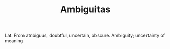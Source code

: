 ---
title: Ambiguitas
letter: A
permalink: "/definitions/bld-ambiguitas.html"
body: Lat. From atnbiguus, doubtful, uncertain, obscure. Ambiguity; uncertainty of
  meaning
published_at: '2018-07-07'
source: Black's Law Dictionary 2nd Ed (1910)
layout: post
---